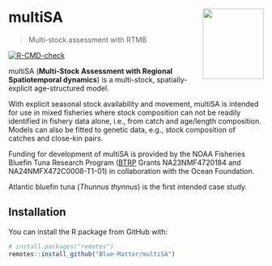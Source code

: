 
<!-- README.md is generated from README.Rmd. Please edit that file -->

# multiSA <img src="man/figures/README-hex.png" align="right" height=139 width=120 />

> Multi-stock assessment with RTMB

<!-- badges: start -->

[![R-CMD-check](https://github.com/Blue-Matter/multiSA/actions/workflows/R-CMD-check.yaml/badge.svg)](https://github.com/Blue-Matter/multiSA/actions/workflows/R-CMD-check.yaml)
<!-- badges: end -->

multiSA (**Multi-Stock Assessment with Regional Spatiotemporal
dynamics**) is a multi-stock, spatially-explicit age-structured model.

With explicit seasonal stock availability and movement, multiSA is
intended for use in mixed fisheries where stock composition can not be
readily identified in fishery data alone, i.e., from catch and
age/length composition. Models can also be fitted to genetic data, e.g.,
stock composition of catches and close-kin pairs.

Funding for development of multiSA is provided by the NOAA Fisheries
Bluefin Tuna Research Program
([BTRP](https://www.fisheries.noaa.gov/grant/bluefin-tuna-research-program)
Grants NA23NMF4720184 and NA24NMFX472C0008-T1-01) in collaboration with
the Ocean Foundation.

Atlantic bluefin tuna (*Thunnus thynnus*) is the first intended case
study.

## Installation

You can install the R package from GitHub with:

``` r
# install.packages("remotes")
remotes::install_github("Blue-Matter/multiSA")
```
